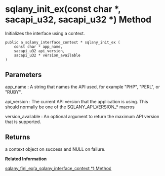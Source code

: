 <!-- loio3bf6493d6c5f10149ffdd55876248c31 -->

# sqlany\_init\_ex\(const char \*, sacapi\_u32, sacapi\_u32 \*\) Method

Initializes the interface using a context.



```
public a_sqlany_interface_context * sqlany_init_ex (
    const char * app_name,
    sacapi_u32 api_version,
    sacapi_u32 * version_available
)
```



## Parameters

app\_name
:   A string that names the API used, for example "PHP", "PERL", or "RUBY".

api\_version
:   The current API version that the application is using. This should normally be one of the SQLANY\_API\_VERSION\_\* macros

version\_available
:   An optional argument to return the maximum API version that is supported.



## Returns

a context object on success and NULL on failure.

**Related Information**  


[sqlany\_fini\_ex\(a\_sqlany\_interface\_context \*\) Method](sqlany-fini-ex-a-sqlany-interface-context-method-3bf5a63.md "Finalize the interface that was created using the specified context.")


